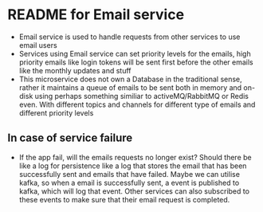 # README for Email service

- Email service is used to handle requests from other services to use email users
- Services using Email service can set priority levels for the emails, high priority emails like login tokens will be sent first before the other emails like the monthly updates and stuff
- This microservice does not own a Database in the traditional sense, rather it maintains a queue of emails to be sent both in memory and on-disk using perhaps something similiar to activeMQ/RabbitMQ or Redis even. With different topics and channels for different type of emails and different priority levels

## In case of service failure
- If the app fail, will the emails requests no longer exist? Should there be like a log for persistence like a log that stores the email that has been successfully sent and emails that have failed. Maybe we can utilise kafka, so when a email is successfully sent, a event is published to kafka, which will log that event. Other services can also subscribed to these events to make sure that their email request is completed.